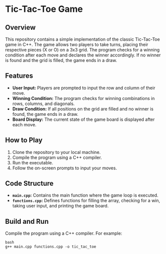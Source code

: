 # Tic-Tac-Toe Game

## Overview

This repository contains a simple implementation of the classic Tic-Tac-Toe game in C++. The game allows two players to take turns, placing their respective pieces (X or O) on a 3x3 grid. The program checks for a winning condition after each move and declares the winner accordingly. If no winner is found and the grid is filled, the game ends in a draw.

## Features

- **User Input:** Players are prompted to input the row and column of their move.
- **Winning Condition:** The program checks for winning combinations in rows, columns, and diagonals.
- **Draw Condition:** If all positions on the grid are filled and no winner is found, the game ends in a draw.
- **Board Display:** The current state of the game board is displayed after each move.

## How to Play

1. Clone the repository to your local machine.
2. Compile the program using a C++ compiler.
3. Run the executable.
4. Follow the on-screen prompts to input your moves.

## Code Structure

- **`main.cpp`:** Contains the main function where the game loop is executed.
- **`functions.cpp`:** Defines functions for filling the array, checking for a win, taking user input, and printing the game board.

## Build and Run

Compile the program using a C++ compiler. For example:

```
bash
g++ main.cpp functions.cpp -o tic_tac_toe
```
